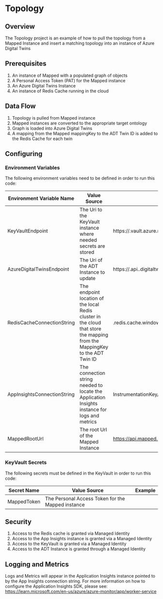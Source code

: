 ﻿# Topology

## Overview
The Topology project is an example of how to pull the topology from a Mapped Instance and insert a matching topology into an instance of Azure Digital Twins

## Prerequisites

1. An instance of Mapped with a populated graph of objects
2. A Personal Access Token (PAT) for the Mapped instance
3. An Azure Digital Twins Instance
4. An instance of Redis Cache running in the cloud

## Data Flow

1. Topology is pulled from Mapped instance
2. Mapped instances are converted to the appropriate target ontology
3. Graph is loaded into Azure Digital Twins
4. A mapping from the Mapped mappingKey to the ADT Twin ID is added to the Redis Cache for each twin

## Configuring

### Environment Variables

The following environment variables need to be defined in order to run this code:

| Environment Variable Name | Value Source | Example |
| --- | --- | --- |
| KeyVaultEndpoint | The Uri to the KeyVault instance where needed secrets are stored | https://<yourkeyvaultname>.vault.azure.net/ |
| AzureDigitalTwinsEndpoint | The Uri of the ADT Instance to update | https://<youradtname>.api.<yourregion>.digitaltwins.azure.net |
| RedisCacheConnectionString | The endpoint location of the local Redis cluster in the cloud that store the mapping from the MappingKey to the ADT Twin ID | <yourcachename>.redis.cache.windows.net,abortConnect=false,ssl=true,allowAdmin=true,password=<yourpassword> |
| AppInsightsConnectionString | The connection string needed to locate the Application Insights instance for logs and metrics | InstrumentationKey/=<yourinstrumentationkey>;IngestionEndpoint/=https://<checkregion>.in.applicationinsights.azure.com/;LiveEndpoint/=https://<checkregion>.livediagnostics.monitor.azure.com/ |
| MappedRootUrl | The root Url of the Mapped Instance | https://api.mapped.com/graphql |

### KeyVault Secrets

The following secrets must be defined in the KeyVault in order to run this code:

| Secret Name | Value Source | Example |
| --- | --- | --- |
| MappedToken | The Personal Access Token for the Mapped instance | <yourkey> |

## Security

1. Access to the Redis cache is granted via Managed Identity
2. Access to the App Insights instance is granted via a Managed Identity 
3. Access to the KeyVault is granted via a Managed Identity
4. Access to the ADT Instance is granted through a Managed Identity

## Logging and Metrics

Logs and Metrics will appear in the Application Insights instance pointed to by the App Insights connection string. For more information on how to configure the Application Insights SDK, please see: https://learn.microsoft.com/en-us/azure/azure-monitor/app/worker-service
